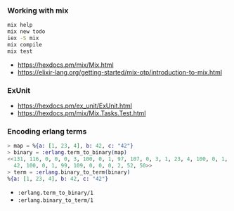 ### Working with mix

```bash
mix help
mix new todo
iex -S mix
mix compile
mix test
```

- https://hexdocs.pm/mix/Mix.html
- https://elixir-lang.org/getting-started/mix-otp/introduction-to-mix.html

### ExUnit

- https://hexdocs.pm/ex_unit/ExUnit.html
- https://hexdocs.pm/mix/Mix.Tasks.Test.html

### Encoding erlang terms

```elixir
> map = %{a: [1, 23, 4], b: 42, c: "42"}
> binary = :erlang.term_to_binary(map)
<<131, 116, 0, 0, 0, 3, 100, 0, 1, 97, 107, 0, 3, 1, 23, 4, 100, 0, 1, 98, 97,
  42, 100, 0, 1, 99, 109, 0, 0, 0, 2, 52, 50>>
> term = :erlang.binary_to_term(binary)
%{a: [1, 23, 4], b: 42, c: "42"}
```

- `:erlang.term_to_binary/1`
- `:erlang.binary_to_term/1`

###

```elixir

```

###

```elixir

```

###

```elixir

```
